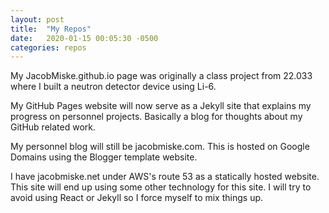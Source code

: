 ```yaml
---
layout: post
title:  "My Repos"
date:   2020-01-15 00:05:30 -0500
categories: repos
---
```


My JacobMiske.github.io page was originally a class project from 22.033 where I built
a neutron detector device using Li-6. 

My GitHub Pages website will now serve as a Jekyll site that explains my progress
on personnel projects. Basically a blog for thoughts about my GitHub related work.

My personnel blog will still be jacobmiske.com. This is hosted on Google Domains
using the Blogger template website. 

I have jacobmiske.net under AWS's route 53 as a statically hosted website. This site
will end up using some other technology for this site. I will try to avoid using React
or Jekyll so I force myself to mix things up.
